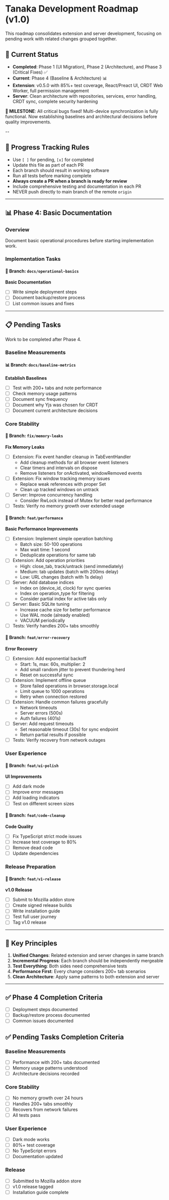 # Tanaka Development Roadmap (v1.0)

This roadmap consolidates extension and server development, focusing on pending work with related changes grouped together.

## 🎯 Current Status

- **Completed**: Phase 1 (UI Migration), Phase 2 (Architecture), and Phase 3 (Critical Fixes) ✅
- **Current**: Phase 4 (Baseline & Architecture) 📊
- **Extension**: v0.5.0 with 85%+ test coverage, React/Preact UI, CRDT Web Worker, full permission management
- **Server**: Clean architecture with repositories, services, error handling, CRDT sync, complete security hardening

**🎉 MILESTONE**: All critical bugs fixed! Multi-device synchronization is fully functional. Now establishing baselines and architectural decisions before quality improvements.

--

## 📝 Progress Tracking Rules

- Use `[ ]` for pending, `[x]` for completed
- Update this file as part of each PR
- Each branch should result in working software
- Run all tests before marking complete
- **Always create a PR when a branch is ready for review**
- Include comprehensive testing and documentation in each PR
- NEVER push directly to main branch of the remote `origin`

---

## 📊 Phase 4: Basic Documentation

### Overview

Document basic operational procedures before starting implementation work.

### Implementation Tasks

#### 📝 Branch: `docs/operational-basics`

**Basic Documentation**

- [ ] Write simple deployment steps
- [ ] Document backup/restore process
- [ ] List common issues and fixes

---

## 📋 Pending Tasks

Work to be completed after Phase 4.

### Baseline Measurements

#### 📊 Branch: `docs/baseline-metrics`

**Establish Baselines**

- [ ] Test with 200+ tabs and note performance
- [ ] Check memory usage patterns
- [ ] Document sync frequency
- [ ] Document why Yjs was chosen for CRDT
- [ ] Document current architecture decisions

### Core Stability

#### 🔧 Branch: `fix/memory-leaks`

**Fix Memory Leaks**

- [ ] Extension: Fix event handler cleanup in TabEventHandler
  - Add cleanup methods for all browser event listeners
  - Clear timers and intervals on dispose
  - Remove listeners for onActivated, windowRemoved events
- [ ] Extension: Fix window tracking memory issues
  - Replace weak references with proper Set<number>
  - Clean up tracked windows on untrack
- [ ] Server: Improve concurrency handling
  - Consider RwLock instead of Mutex for better read performance
- [ ] Tests: Verify no memory growth over extended usage

#### 🚀 Branch: `feat/performance`

**Basic Performance Improvements**

- [ ] Extension: Implement simple operation batching
  - Batch size: 50-100 operations
  - Max wait time: 1 second
  - Deduplicate operations for same tab
- [ ] Extension: Add operation priorities
  - High: close_tab, track/untrack (send immediately)
  - Medium: tab updates (batch with 200ms delay)
  - Low: URL changes (batch with 1s delay)
- [ ] Server: Add database indices
  - Index on (device_id, clock) for sync queries
  - Index on operation_type for filtering
  - Consider partial index for active tabs only
- [ ] Server: Basic SQLite tuning
  - Increase cache size for better performance
  - Use WAL mode (already enabled)
  - VACUUM periodically
- [ ] Tests: Verify handles 200+ tabs smoothly

#### 🔄 Branch: `feat/error-recovery`

**Error Recovery**

- [ ] Extension: Add exponential backoff
  - Start: 1s, max: 60s, multiplier: 2
  - Add small random jitter to prevent thundering herd
  - Reset on successful sync
- [ ] Extension: Implement offline queue
  - Store failed operations in browser.storage.local
  - Limit queue to 1000 operations
  - Retry when connection restored
- [ ] Extension: Handle common failures gracefully
  - Network timeouts
  - Server errors (500s)
  - Auth failures (401s)
- [ ] Server: Add request timeouts
  - Set reasonable timeout (30s) for sync endpoint
  - Return partial results if possible
- [ ] Tests: Verify recovery from network outages

### User Experience

#### 🎨 Branch: `feat/ui-polish`

**UI Improvements**

- [ ] Add dark mode
- [ ] Improve error messages
- [ ] Add loading indicators
- [ ] Test on different screen sizes

#### 🧹 Branch: `feat/code-cleanup`

**Code Quality**

- [ ] Fix TypeScript strict mode issues
- [ ] Increase test coverage to 80%
- [ ] Remove dead code
- [ ] Update dependencies

### Release Preparation

#### 🚀 Branch: `feat/v1-release`

**v1.0 Release**

- [ ] Submit to Mozilla addon store
- [ ] Create signed release builds
- [ ] Write installation guide
- [ ] Test full user journey
- [ ] Tag v1.0 release

---

## 🔑 Key Principles

1. **Unified Changes**: Related extension and server changes in same branch
2. **Incremental Progress**: Each branch should be independently mergeable
3. **Test Everything**: Both sides need comprehensive tests
4. **Performance First**: Every change considers 200+ tab scenarios
5. **Clean Architecture**: Apply same patterns to both extension and server

---

## ✅ Phase 4 Completion Criteria

- [ ] Deployment steps documented
- [ ] Backup/restore process documented
- [ ] Common issues documented

## ✅ Pending Tasks Completion Criteria

### Baseline Measurements

- [ ] Performance with 200+ tabs documented
- [ ] Memory usage patterns understood
- [ ] Architecture decisions recorded

### Core Stability

- [ ] No memory growth over 24 hours
- [ ] Handles 200+ tabs smoothly
- [ ] Recovers from network failures
- [ ] All tests pass

### User Experience

- [ ] Dark mode works
- [ ] 80%+ test coverage
- [ ] No TypeScript errors
- [ ] Documentation updated

### Release

- [ ] Submitted to Mozilla addon store
- [ ] v1.0 release tagged
- [ ] Installation guide complete
